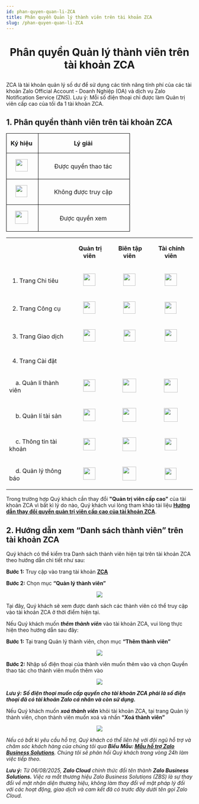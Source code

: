 ```yaml
---
id: phan-quyen-quan-li-ZCA
title: Phân quyền Quản lý thành viên trên tài khoản ZCA
slug: /phan-quyen-quan-li-ZCA
---
```


# <p align="center">Phân quyền Quản lý thành viên trên tài khoản ZCA</p>

ZCA là tài khoản quản lý số dư để sử dụng các tính năng tính phí của các tài khoản Zalo Official Account - Doanh Nghiệp (OA) và dịch vụ Zalo Notification Service (ZNS). Lưu ý: Mỗi số điện thoại chỉ được làm Quản trị viên cấp cao của tối đa 1 tài khoản ZCA.

## 1. Phân quyền thành viên trên tài khoản ZCA

<div class="table" align="center">
   <table class="ck-table-resized" style="background-color:transparent;"><colgroup><col style="width:25.8%;"><col style="width:74.2%;"></colgroup><tbody><tr><td style="background-color:transparent;border:1px solid rgb(0, 0, 0);padding:0px;width:85px;"><p style="margin-left:0px;text-align:center;"><strong>Ký hiệu</strong>&nbsp;</p></td><td style="background-color:transparent;border:1px solid rgb(0, 0, 0);padding:0px;width:234px;"><p style="margin-left:0px;text-align:center;"><strong>Lý giải</strong>&nbsp;</p></td></tr><tr><td style="background-color:transparent;border:1px solid rgb(0, 0, 0);padding:0px;width:85px;"><p style="margin-left:0px;text-align:center;"><img class="image_resized" style="width:33px;" src="https://stc-oa.zdn.vn/uploads/f4c84fec737173445771416805774d0a.png">&nbsp;</p></td><td style="background-color:transparent;border:1px solid rgb(0, 0, 0);padding:0px;width:234px;"><p style="margin-left:0px;text-align:center;">Được quyền thao tác&nbsp;</p></td></tr><tr><td style="background-color:transparent;border:1px solid rgb(0, 0, 0);padding:0px;width:85px;"><p style="margin-left:0px;text-align:center;"><img class="image_resized" style="width:32px;" src="https://stc-oa.zdn.vn/uploads/9b9685c94ab8f9ec9413adae867bff56.png">&nbsp;</p></td><td style="background-color:transparent;border:1px solid rgb(0, 0, 0);padding:0px;width:234px;"><p style="margin-left:0px;text-align:center;">Không được truy cập&nbsp;</p></td></tr><tr><td style="background-color:transparent;border:1px solid rgb(0, 0, 0);padding:0px;width:85px;"><p style="margin-left:0px;text-align:center;"><img class="image_resized" style="width:35px;" src="https://stc-oa.zdn.vn/uploads/c3ed980bdedbae00c7fa8cc33b09bd5c.png">&nbsp;</p></td><td style="background-color:transparent;border:1px solid rgb(0, 0, 0);padding:0px;width:234px;"><p style="margin-left:0px;text-align:center;">Được quyền xem&nbsp;</p></td></tr></tbody></table>
</div>

<div class="table" align="center">
    <table><tbody><tr><td><p style="margin-left:0px;">&nbsp;</p></td><td><p style="margin-left:0px;text-align:center;"><strong>Quản trị viên&nbsp;</strong></p></td><td><p style="margin-left:0px;text-align:center;"><strong>Biên tập viên&nbsp;</strong></p></td><td><p style="margin-left:0px;text-align:center;"><strong>Tài chính viên&nbsp;</strong></p></td></tr><tr><td><p style="margin-left:0px;">&nbsp; 1. Trang Chi tiêu&nbsp;</p></td><td><p style="margin-left:0px;text-align:center;"><img class="image_resized" style="width:33px;" src="https://stc-oa.zdn.vn/uploads/9fd7f853937e4a15936125e6533f7f8d.png">&nbsp;</p></td><td><p style="margin-left:0px;text-align:center;"><img class="image_resized" style="width:33px;" src="https://stc-oa.zdn.vn/uploads/4f9d2a1baa6d4be6b8286c4bcb80dabb.png">&nbsp;</p></td><td><p style="margin-left:0px;text-align:center;"><img class="image_resized" style="width:33px;" src="https://stc-oa.zdn.vn/uploads/a308b2248ad2ad801cb41633f0addc91.png">&nbsp;</p></td></tr><tr><td><p style="margin-left:0px;">&nbsp; 2. Trang Công cụ&nbsp;</p></td><td><p style="margin-left:0px;text-align:center;"><img class="image_resized" style="width:33px;" src="https://stc-oa.zdn.vn/uploads/23743bef16f5219a150f40d8cf86ab81.png">&nbsp;</p></td><td><p style="margin-left:0px;text-align:center;"><img class="image_resized" style="width:33px;" src="https://stc-oa.zdn.vn/uploads/aa24725fb50f2a2d2018fb3194eedf90.png">&nbsp;</p></td><td><p style="margin-left:0px;text-align:center;"><img class="image_resized" style="width:32px;" src="https://stc-oa.zdn.vn/uploads/60561b029e949a0823aa6233da248d59.png">&nbsp;</p></td></tr><tr><td><p style="margin-left:0px;">&nbsp; 3. Trang Giao dịch&nbsp;</p></td><td><p style="margin-left:0px;text-align:center;"><img class="image_resized" style="width:33px;" src="https://stc-oa.zdn.vn/uploads/ec8693532e2316f289a2b93ee87c1fa6.png">&nbsp;</p></td><td><p style="margin-left:0px;text-align:center;"><img class="image_resized" style="width:32px;" src="https://stc-oa.zdn.vn/uploads/70b6e801e7bb1a9ad8a2493275ae9552.png">&nbsp;</p></td><td><p style="margin-left:0px;text-align:center;"><img class="image_resized" style="width:33px;" src="https://stc-oa.zdn.vn/uploads/151761d87bc36a1b9877df5c39faf536.png">&nbsp;</p></td></tr><tr><td><p style="margin-left:0px;">&nbsp; 4. Trang Cài đặt&nbsp;</p></td><td><p style="margin-left:0px;text-align:center;">&nbsp;</p></td><td><p style="margin-left:0px;text-align:center;">&nbsp;</p></td><td><p style="margin-left:0px;text-align:center;">&nbsp;</p></td></tr><tr><td><p style="margin-left:0px;">&nbsp; &nbsp; a. Quản lí thành viên&nbsp;</p></td><td><p style="margin-left:0px;text-align:center;"><img class="image_resized" style="width:33px;" src="https://stc-oa.zdn.vn/uploads/7c2b92957c0ba3276e6d546e5f1d5c9d.png">&nbsp;</p></td><td><p style="margin-left:0px;text-align:center;"><img class="image_resized" style="width:37px;" src="https://stc-oa.zdn.vn/uploads/15760ca95b25823676729f505e993a01.png">&nbsp;</p></td><td><p style="margin-left:0px;text-align:center;"><img class="image_resized" style="width:37px;" src="https://stc-oa.zdn.vn/uploads/a6fb73675391e04f907d0b2e70562197.png">&nbsp;</p></td></tr><tr><td><p style="margin-left:0px;">&nbsp; &nbsp; b. Quản lí tài sản&nbsp;</p></td><td><p style="margin-left:0px;text-align:center;"><img class="image_resized" style="width:33px;" src="https://stc-oa.zdn.vn/uploads/7fc8723d41bb938c0d03a375e4cc202a.png">&nbsp;</p></td><td><p style="margin-left:0px;text-align:center;"><img class="image_resized" style="width:37px;" src="https://stc-oa.zdn.vn/uploads/48bb0551e0abf46fce0ed7253128e8d1.png">&nbsp;</p></td><td><p style="margin-left:0px;text-align:center;"><img class="image_resized" style="width:37px;" src="https://stc-oa.zdn.vn/uploads/3ff048202db6166c6ed7a16c9e414897.png">&nbsp;</p></td></tr><tr><td><p style="margin-left:0px;">&nbsp; &nbsp; c. Thông tin tài khoản&nbsp;</p></td><td><p style="margin-left:0px;text-align:center;"><img class="image_resized" style="width:33px;" src="https://stc-oa.zdn.vn/uploads/0d34707252c9bf6d186f34fed3b59596.png">&nbsp;</p></td><td><p style="margin-left:0px;text-align:center;"><img class="image_resized" style="width:37px;" src="https://stc-oa.zdn.vn/uploads/09d4ebcae1fe43bbbf60aacade34b34e.png">&nbsp;</p></td><td><p style="margin-left:0px;text-align:center;"><img class="image_resized" style="width:33px;" src="https://stc-oa.zdn.vn/uploads/e33c10d6e91f32386664e252402440ef.png">&nbsp;</p></td></tr><tr><td><p style="margin-left:0px;">&nbsp; &nbsp; d. Quản lý thông báo&nbsp;</p></td><td><p style="margin-left:0px;text-align:center;"><img class="image_resized" style="width:33px;" src="https://stc-oa.zdn.vn/uploads/3da9b5918bf266ea870cbbe08ec74248.png">&nbsp;</p></td><td><p style="margin-left:0px;text-align:center;"><img class="image_resized" style="width:37px;" src="https://stc-oa.zdn.vn/uploads/d6181f839560d06828094cdc8a3fe890.png">&nbsp;</p></td><td><p style="margin-left:0px;text-align:center;"><img class="image_resized" style="width:32px;" src="https://stc-oa.zdn.vn/uploads/85de483fe0272e16148e02c241d812b7.png">&nbsp;</p></td></tr></tbody></table>

</div>

Trong trường hợp Quý khách cần thay đổi **"Quản trị viên cấp cao"** của tài khoản ZCA vì bất kì lý do nào, Quý khách vui lòng tham khảo tài liệu [**Hướng dẫn thay đổi quyền quản trị viên cấp cao của tài khoản ZCA**](https://zalo.cloud/blog/huong-dan-thay-doi-quyen-quan-tri-vien-cap-cao-cua-tai-khoan-zca/z4ujvknzjwbnqavdkj).

## 2. Hướng dẫn xem “Danh sách thành viên” trên tài khoản ZCA

Quý khách có thể kiểm tra Danh sách thành viên hiện tại trên tài khoản ZCA theo hướng dẫn chi tiết như sau:

**Bước 1:** Truy cập vào trang tài khoản [**ZCA**](https://account.zalo.cloud/spending/overview)

**Bước 2:** Chọn mục **“Quản lý thành viên”**

<p align="center">
  <img src="https://stc-oa.zdn.vn/uploads/a6d74badcc87bc2d34179069b69966be.png" />
</p>

Tại đây, Quý khách sẽ xem được danh sách các thành viên có thể truy cập vào tài khoản ZCA ở thời điểm hiện tại.

Nếu Quý khách muốn _**thêm thành viên**_ vào tài khoản ZCA, vui lòng thực hiện theo hướng dẫn sau đây:

**Bước 1:** Tại trang Quản lý thành viên, chọn mục **“Thêm thành viên”**

<p align="center">
  <img src="https://stc-oa.zdn.vn/uploads/7f178bf2fba824968a638e03b64e2630.png" />
</p>

**Bước 2:** Nhập số điện thoại của thành viên muốn thêm vào và chọn Quyền thao tác cho thành viên muốn thêm vào

<p align="center">
  <img src="https://stc-oa.zdn.vn/uploads/27a94b9d1925fc703dc6e1d884b87b91.png" />
</p>

_**Lưu ý: Số điện thoại muốn cấp quyền cho tài khoản ZCA phải là số điện thoại đã có tài khoản Zalo cá nhân và còn sử dụng.**_

Nếu Quý khách muốn _**xoá thành viên**_ khỏi tài khoản ZCA, tại trang Quản lý thành viên, chọn thành viên muốn xoá và nhấn **“Xoá thành viên”**

<p align="center">
  <img src="https://stc-oa.zdn.vn/uploads/9ef00ab2b87152f3d5290ea3e2edebb9.png" />
</p>

_Nếu có bất kì yêu cầu hỗ trợ, Quý khách có thể liên hệ với đội ngũ hỗ trợ và chăm sóc khách hàng của chúng tôi qua **Biểu Mẫu: [Mẫu hỗ trợ Zalo Business Solutions](https://go.zalo.me/SupportZBS )**. Chúng tôi sẽ phản hồi Quý khách trong vòng 24h làm việc tiếp theo._

_**Lưu ý:**_ _Từ 06/08/2025, **Zalo Cloud** chính thức đổi tên thành **Zalo Business Solutions.** Việc ra mắt thương hiệu Zalo Business Solutions (ZBS) là sự thay đổi về mặt nhận diện thương hiệu, không làm thay đổi về mặt pháp lý đối với các hoạt động, giao dịch và cam kết đã có trước đây dưới tên gọi Zalo Cloud._
